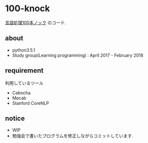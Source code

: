 # 100-knock

[言語処理100本ノック](http://www.cl.ecei.tohoku.ac.jp/nlp100/) のコード.

## about
* python3.5.1
* Study group(Learning programming) : April 2017 - February 2018


## requirement
利用しているツール
* Cabocha
* Mecab
* Stanford CoreNLP

## notice
* WIP
* 勉強会で書いたプログラムを修正しながらコミットしています.
